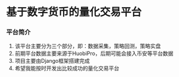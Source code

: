 # 基于数字货币的量化交易平台
### 平台简介
1. 该平台主要分为三个部分，即：数据采集，策略回测，策略实盘
2. 前期平台数据主要来源于HuobiPro，后期可能会接入币安等平台数据
3. 项目主要由Django框架搭建完成
4. 希望我能按时开发出比较成功的量化交易平台